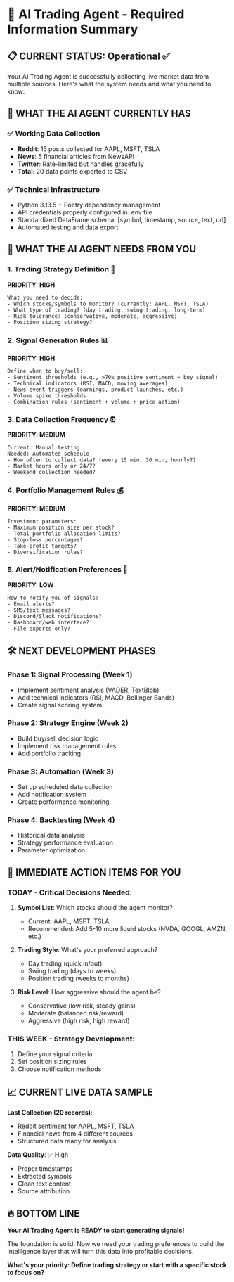 # 🤖 AI Trading Agent - Required Information Summary

## 📋 CURRENT STATUS: Operational ✅

Your AI Trading Agent is successfully collecting live market data from multiple sources. Here's what the system needs and what you need to know:

## 🔧 WHAT THE AI AGENT CURRENTLY HAS

### ✅ Working Data Collection
- **Reddit**: 15 posts collected for AAPL, MSFT, TSLA
- **News**: 5 financial articles from NewsAPI  
- **Twitter**: Rate-limited but handles gracefully
- **Total**: 20 data points exported to CSV

### ✅ Technical Infrastructure
- Python 3.13.5 + Poetry dependency management
- API credentials properly configured in .env file
- Standardized DataFrame schema: [symbol, timestamp, source, text, url]
- Automated testing and data export

## 🚀 WHAT THE AI AGENT NEEDS FROM YOU

### 1. **Trading Strategy Definition** 🎯
**PRIORITY: HIGH**
```
What you need to decide:
- Which stocks/symbols to monitor? (currently: AAPL, MSFT, TSLA)
- What type of trading? (day trading, swing trading, long-term)
- Risk tolerance? (conservative, moderate, aggressive)
- Position sizing strategy?
```

### 2. **Signal Generation Rules** 📊
**PRIORITY: HIGH**
```
Define when to buy/sell:
- Sentiment thresholds (e.g., >70% positive sentiment = buy signal)
- Technical indicators (RSI, MACD, moving averages)
- News event triggers (earnings, product launches, etc.)
- Volume spike thresholds
- Combination rules (sentiment + volume + price action)
```

### 3. **Data Collection Frequency** ⏰
**PRIORITY: MEDIUM**
```
Current: Manual testing
Needed: Automated schedule
- How often to collect data? (every 15 min, 30 min, hourly?)
- Market hours only or 24/7?
- Weekend collection needed?
```

### 4. **Portfolio Management Rules** 💰
**PRIORITY: MEDIUM**
```
Investment parameters:
- Maximum position size per stock?
- Total portfolio allocation limits?
- Stop-loss percentages?
- Take-profit targets?
- Diversification rules?
```

### 5. **Alert/Notification Preferences** 📱
**PRIORITY: LOW**
```
How to notify you of signals:
- Email alerts?
- SMS/text messages?
- Discord/Slack notifications?
- Dashboard/web interface?
- File exports only?
```

## 🛠️ NEXT DEVELOPMENT PHASES

### Phase 1: Signal Processing (Week 1)
- Implement sentiment analysis (VADER, TextBlob)
- Add technical indicators (RSI, MACD, Bollinger Bands)
- Create signal scoring system

### Phase 2: Strategy Engine (Week 2)  
- Build buy/sell decision logic
- Implement risk management rules
- Add portfolio tracking

### Phase 3: Automation (Week 3)
- Set up scheduled data collection
- Add notification system
- Create performance monitoring

### Phase 4: Backtesting (Week 4)
- Historical data analysis
- Strategy performance evaluation
- Parameter optimization

## 🎯 IMMEDIATE ACTION ITEMS FOR YOU

### **TODAY** - Critical Decisions Needed:
1. **Symbol List**: Which stocks should the agent monitor?
   - Current: AAPL, MSFT, TSLA
   - Recommended: Add 5-10 more liquid stocks (NVDA, GOOGL, AMZN, etc.)

2. **Trading Style**: What's your preferred approach?
   - Day trading (quick in/out)
   - Swing trading (days to weeks)  
   - Position trading (weeks to months)

3. **Risk Level**: How aggressive should the agent be?
   - Conservative (low risk, steady gains)
   - Moderate (balanced risk/reward)
   - Aggressive (high risk, high reward)

### **THIS WEEK** - Strategy Development:
1. Define your signal criteria
2. Set position sizing rules
3. Choose notification methods

## 📈 CURRENT LIVE DATA SAMPLE

**Last Collection (20 records)**:
- Reddit sentiment for AAPL, MSFT, TSLA
- Financial news from 4 different sources
- Structured data ready for analysis

**Data Quality**: ✅ High
- Proper timestamps
- Extracted symbols
- Clean text content
- Source attribution

## 🔥 BOTTOM LINE

**Your AI Trading Agent is READY to start generating signals!**

The foundation is solid. Now we need your trading preferences to build the intelligence layer that will turn this data into profitable decisions.

**What's your priority: Define trading strategy or start with a specific stock to focus on?**
